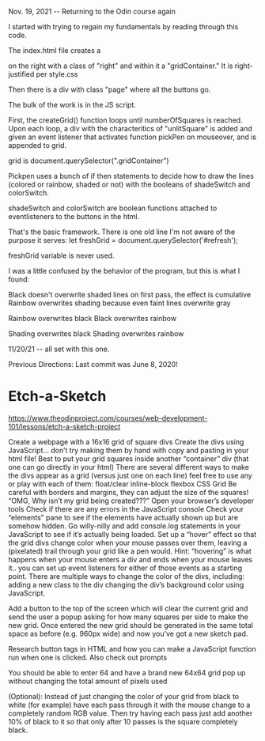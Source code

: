 
Nov. 19, 2021 -- Returning to the Odin course again

I started with trying to regain my fundamentals by reading through this code.

The index.html file creates a <div> on the right with a class of "right" and within it a "gridContainer." It is right-justified per style.css

Then there is a div with class "page" where all the buttons go.

The bulk of the work is in the JS script.

First, the createGrid() function loops until numberOfSquares is reached. Upon each loop, a div with the characteritics of "unlitSquare" is added and given an event listener that activates function pickPen on mouseover, and is appended to grid.

grid is document.querySelector(".gridContainer")

Pickpen uses a bunch of if then statements to decide how to draw the lines (colored or rainbow, shaded or not) with the booleans of shadeSwitch and colorSwitch.

shadeSwitch and colorSwitch are boolean functions attached to eventlisteners to the buttons in the html.

That's the basic framework. There is one old line I'm not aware of the purpose it serves:
let freshGrid = document.querySelector('#refresh');

freshGrid variable is never used.

I was a little confused by the behavior of the program, but this is what I found:

Black doesn't overwrite shaded lines on first pass, the effect is cumulative
Rainbow overwrites shading because even faint lines overwrite gray

Rainbow overwrites black
Black overwrites rainbow

Shading overwrites black
Shading overwrites rainbow

11/20/21 -- all set with this one. 




Previous Directions: Last commit was June 8, 2020!
# Etch-a-Sketch
https://www.theodinproject.com/courses/web-development-101/lessons/etch-a-sketch-project

Create a webpage with a 16x16 grid of square divs
Create the divs using JavaScript… don’t try making them by hand with copy and pasting in your html file!
Best to put your grid squares inside another “container” div (that one can go directly in your html)
There are several different ways to make the divs appear as a grid (versus just one on each line) feel free to use any or play with each of them:
float/clear
inline-block
flexbox
CSS Grid
Be careful with borders and margins, they can adjust the size of the squares!
“OMG, Why isn’t my grid being created???”
Open your browser’s developer tools
Check if there are any errors in the JavaScript console
Check your “elements” pane to see if the elements have actually shown up but are somehow hidden.
Go willy-nilly and add console.log statements in your JavaScript to see if it’s actually being loaded.
Set up a “hover” effect so that the grid divs change color when your mouse passes over them, leaving a (pixelated) trail through your grid like a pen would.
Hint: “hovering” is what happens when your mouse enters a div and ends when your mouse leaves it.. you can set up event listeners for either of those events as a starting point.
There are multiple ways to change the color of the divs, including:
adding a new class to the div
changing the div’s background color using JavaScript.

Add a button to the top of the screen which will clear the current grid and send the user a popup asking for how many squares per side to make the new grid. Once entered the new grid should be generated in the same total space as before (e.g. 960px wide) and now you’ve got a new sketch pad.

Research button tags in HTML and how you can make a JavaScript function run when one is clicked.
Also check out prompts

You should be able to enter 64 and have a brand new 64x64 grid pop up without changing the total amount of pixels used

(Optional): Instead of just changing the color of your grid from black to white (for example) have each pass through it with the mouse change to a completely random RGB value. Then try having each pass just add another 10% of black to it so that only after 10 passes is the square completely black.
